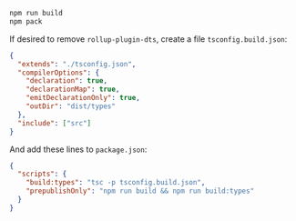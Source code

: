 ```sh
npm run build
npm pack
```

If desired to remove `rollup-plugin-dts`, create a file `tsconfig.build.json`:

```json
{
  "extends": "./tsconfig.json",
  "compilerOptions": {
    "declaration": true,
    "declarationMap": true,
    "emitDeclarationOnly": true,
    "outDir": "dist/types"
  },
  "include": ["src"]
}
```

And add these lines to `package.json`:

```json
{
  "scripts": {
    "build:types": "tsc -p tsconfig.build.json",
    "prepublishOnly": "npm run build && npm run build:types"
  }
}
```
